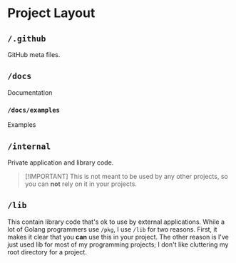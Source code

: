 # Project Layout

## `/.github`

GitHub meta files.

## `/docs`

Documentation

### `/docs/examples`

Examples

## `/internal`

Private application and library code.
> [!IMPORTANT] This is not meant to be used by any other projects, so you can **not** rely on it in your projects.

## `/lib`

This contain library code that's ok to use by external applications.
While a lot of Golang programmers use `/pkg`, I use `/lib` for two reasons.
First, it makes it clear that you **can** use this in your project.
The other reason is I've just used lib for most of my programming projects;
I don't like cluttering my root directory for a project.

<!-- ## `/web` -->
